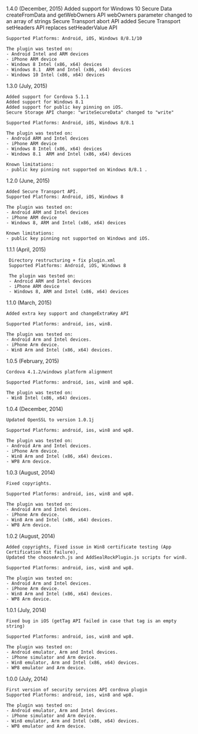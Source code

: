 1.4.0 (December, 2015)
    Added support for Windows 10
    Secure Data createFromData and getWebOwners API webOwners parameter changed to an array of strings 
    Secure Transport abort API added
    Secure Transport setHeaders API replaces setHeaderValue API
	
	Supported Platforms: Android, iOS, Windows 8/8.1/10
	
	The plugin was tested on:
	- Android Intel and ARM devices
    - iPhone ARM device
	- Windows 8 Intel (x86, x64) devices
    - Windows 8.1  ARM and Intel (x86, x64) devices
    - Windows 10 Intel (x86, x64) devices
    
    
1.3.0 (July, 2015)

	Added support for Cordova 5.1.1
	Added support for Windows 8.1
	Added support for public key pinning on iOS.
	Secure Storage API change: "writeSecureData" changed to "write"
	
	Supported Platforms: Android, iOS, Windows 8/8.1
	
	The plugin was tested on:
	- Android ARM and Intel devices
    - iPhone ARM device
	- Windows 8 Intel (x86, x64) devices
    - Windows 8.1  ARM and Intel (x86, x64) devices
	
	Known limitations:
	- public key pinning not supported on Windows 8/8.1 .
	
1.2.0 (June, 2015)

	Added Secure Transport API.
	Supported Platforms: Android, iOS, Windows 8
	
	The plugin was tested on:
	- Android ARM and Intel devices
    - iPhone ARM device
    - Windows 8, ARM and Intel (x86, x64) devices
	
	Known limitations:
	- public key pinning not supported on Windows and iOS.
	

1.1.1 (April, 2015)

     Directory restructuring + fix plugin.xml
     Supported Platforms: Android, iOS, Windows 8
	
     The plugin was tested on:
     - Android ARM and Intel devices
     - iPhone ARM device
     - Windows 8, ARM and Intel (x86, x64) devices
	 
1.1.0 (March, 2015)

    Added extra key support and changeExtraKey API
	
    Supported Platforms: android, ios, win8. 

    The plugin was tested on:
    - Android Arm and Intel devices.
    - iPhone Arm device.
    - Win8 Arm and Intel (x86, x64) devices.

1.0.5 (February, 2015)

    Cordova 4.1.2/windows platform alignment

    Supported Platforms: android, ios, win8 and wp8. 

    The plugin was tested on:
    - Win8 Intel (x86, x64) devices.

1.0.4 (December, 2014)

    Updated OpenSSL to version 1.0.1j

    Supported Platforms: android, ios, win8 and wp8. 

    The plugin was tested on:
    - Android Arm and Intel devices.
    - iPhone Arm device.
    - Win8 Arm and Intel (x86, x64) devices.
    - WP8 Arm device.

1.0.3 (August, 2014)

    Fixed copyrights.

    Supported Platforms: android, ios, win8 and wp8. 

    The plugin was tested on:
    - Android Arm and Intel devices.
    - iPhone Arm device.
    - Win8 Arm and Intel (x86, x64) devices.
    - WP8 Arm device.

1.0.2 (August, 2014)

    Added copyrights, Fixed issue in Win8 certificate testing (App Certification Kit failure),
    Updated the chooseArch.js and AddSealRockPlugin.js scripts for win8.

    Supported Platforms: android, ios, win8 and wp8. 

    The plugin was tested on:
    - Android Arm and Intel devices.
    - iPhone Arm device.
    - Win8 Arm and Intel (x86, x64) devices.
    - WP8 Arm device.

1.0.1 (July, 2014)

    Fixed bug in iOS (getTag API failed in case that tag is an empty string)    

    Supported Platforms: android, ios, win8 and wp8. 

    The plugin was tested on:
    - Android emulator, Arm and Intel devices.
    - iPhone simulator and Arm device.
    - Win8 emulator, Arm and Intel (x86, x64) devices.
    - WP8 emulator and Arm device.

1.0.0 (July, 2014)

    First version of security services API cordova plugin 
    Supported Platforms: android, ios, win8 and wp8. 

    The plugin was tested on:
    - Android emulator, Arm and Intel devices.
    - iPhone simulator and Arm device.
    - Win8 emulator, Arm and Intel (x86, x64) devices.
    - WP8 emulator and Arm device.

